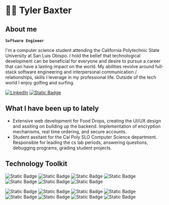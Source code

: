 # 🏌️‍♂️ Tyler Baxter

## About me

**`Software Engineer`**

I'm a computer science student attending the California Polytechnic State University at San Luis Obispo. I hold the belief that technological development can be beneficial for everyone and desire to pursue a career that can have a lasting impact on the world. My abilities revolve around full-stack software engineering and interpersonal communication / relationships, skills I leverage in my professional life. Outside of the tech world I enjoy golfing and surfing.

[![LinkedIn](https://img.shields.io/badge/LinkedIn-%230077B5.svg?style=for-the-badge&logo=linkedin&logoColor=white)](https://www.linkedin.com/in/tylerbaxter/) 
[![Static Badge](https://img.shields.io/badge/Portfolio-%23ff0000?style=for-the-badge&logo=internetcomputer&logoColor=white&link=https%3A%2F%2Fbaxtertyler.github.io%2F)](https://baxtertyler.github.io/)


## What I have been up to lately
- Extensive web development for Food Drops, creating the UI/UX design and assiting on building up the backend. Implementation of encryption mechanisms, real time ordering, and secure accounts.
- Student assitant for the Cal Poly SLO Computer Science department. Responsible for leading the cs lab periods, answering questions, debugging programs, grading student projects.

## Technology Toolkit

![Static Badge](https://img.shields.io/badge/Python-blue?style=for-the-badge&logo=python&logoColor=white)
![Static Badge](https://img.shields.io/badge/Java-orange?style=for-the-badge&logo=Oracle&logoColor=white)
![Static Badge](https://img.shields.io/badge/C%2FC%2B%2B-darkblue?style=for-the-badge&logo=C&logoColor=white)
![Static Badge](https://img.shields.io/badge/JavaScript-yellow?style=for-the-badge&logo=javascript&logoColor=white)
![Static Badge](https://img.shields.io/badge/React-lightblue?style=for-the-badge&logo=react&logoColor=white)
![Static Badge](https://img.shields.io/badge/SQL-%2381e6c4?style=for-the-badge&logo=mysql&logoColor=white)
![Static Badge](https://img.shields.io/badge/Racket-red?style=for-the-badge&logo=racket&logoColor=white)

![Static Badge](https://img.shields.io/badge/Node%20JS-lightgreen?style=for-the-badge&logo=nodedotjs&logoColor=white)
![Static Badge](https://img.shields.io/badge/Express%20JS-darkgreen?style=for-the-badge&logo=express&logoColor=white)
![Static Badge](https://img.shields.io/badge/Mongo%20DB-green?style=for-the-badge&logo=mongodb&logoColor=white)
![Static Badge](https://img.shields.io/badge/Linux-darkblue?style=for-the-badge&logo=linux&logoColor=white)
![Static Badge](https://img.shields.io/badge/pandas-pink?style=for-the-badge&logo=pandas&logoColor=white)
![Static Badge](https://img.shields.io/badge/numpy-turquois?style=for-the-badge&logo=numpy&logoColor=white)
![Static Badge](https://img.shields.io/badge/scikitlearn-gold?style=for-the-badge&logo=scikitlearn&logoColor=white)
![Static Badge](https://img.shields.io/badge/git-orange?style=for-the-badge&logo=git&logoColor=white)







